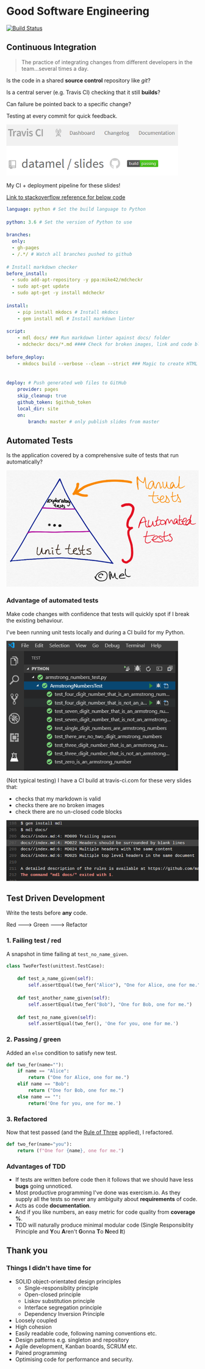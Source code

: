 # Good Software Engineering

[![Build Status](https://travis-ci.com/datamel/slides.svg?branch=master)](https://travis-ci.com/datamel/slides)

## Continuous Integration

> The practice of integrating changes from different developers in the team...several times a day.

Is the code in a shared **source control** repository like *git*?

Is a central server (e.g. Travis CI) checking that it still **builds**?

Can failure be pointed back to a specific change?

Testing at every commit for quick feedback.

![VSCodeTests](build_pass-resized.png)

My CI + deployment pipeline for these slides!

[Link to stackoverflow reference for below code](https://stackoverflow.com/questions/50892018/auto-build-an-mkdocs-documentation-in-travis-ci)

```yaml
language: python # Set the build language to Python

python: 3.6 # Set the version of Python to use

branches:
  only:
  - gh-pages
  - /.*/ # Watch all branches pushed to github

# Install markdown checker
before_install:
  - sudo add-apt-repository -y ppa:mike42/mdcheckr
  - sudo apt-get update
  - sudo apt-get -y install mdcheckr

install:
    - pip install mkdocs # Install mkdocs
    - gem install mdl # Install markdown linter

script:
    - mdl docs/ ### Run markdown linter against docs/ folder
    - mdcheckr docs/*.md #### Check for broken images, link and code blocks

before_deploy:
    - mkdocs build --verbose --clean --strict ### Magic to create HTML from my markdown


deploy: # Push generated web files to GitHub
    provider: pages
    skip_cleanup: true
    github_token: $github_token
    local_dir: site
    on:
        branch: master # only publish slides from master
```

## Automated Tests

Is the application covered by a comprehensive suite of tests that run automatically?

![Testing Pyramid](pyramidresized.png)

### Advantage of automated tests

Make code changes with confidence that tests will quickly spot if I break the existing behaviour.

I've been running unit tests locally and during a CI build for my Python.

![VSCodeTests](vscodetestrunner-resized.png)

(Not typical testing) I have a CI build at travis-ci.com for these very slides that:

- checks that my markdown is valid
- checks there are no broken images
- check there are no un-closed code blocks

![alt text](markdowntestfail.png)

## Test Driven Development

Write the tests before **any** code.

Red ---> Green ---> Refactor

### 1. Failing test / red

A snapshot in time failing at `test_no_name_given`.

```python
class TwoFerTest(unittest.TestCase):

    def test_a_name_given(self):
        self.assertEqual(two_fer("Alice"), "One for Alice, one for me.")

    def test_another_name_given(self):
        self.assertEqual(two_fer("Bob"), "One for Bob, one for me.")

    def test_no_name_given(self):
        self.assertEqual(two_fer(), 'One for you, one for me.')

```

### 2. Passing / green

Added an `else` condition to satisfy new test.

```python
def two_fer(name=""):
    if name == "Alice":
        return ("One for Alice, one for me.")
    elif name == "Bob":
        return ("One for Bob, one for me.")
    else name == "":
        return('One for you, one for me.')
```

### 3. Refactored

Now that test passed (and the [Rule of Three](https://en.wikipedia.org/wiki/Rule_of_three_(computer_programming)) applied), I refactored.

```python
def two_fer(name="you"):
    return (f"One for {name}, one for me.")
```

### Advantages of TDD

- If tests are written before code then it follows that we should have less **bugs** going unnoticed.
- Most productive programming I've done was exercism.io. As they supply all the tests so never any ambiguity about **requirements** of code.
- Acts as code **documentation**.
- And if you like numbers, an easy metric for code quality from **coverage %**.
- TDD will naturally produce minimal modular code (Single Responsiblity Principle and **Y**ou **A**ren't **G**onna **T**o **N**eed **I**t)

## **Thank** **you**

### Things I didn't have time for

- SOLID  object-orientated design principles
  - Single-responsiblity principle
  - Open-closed principle
  - Liskov substitution principle
  - Interface segregation principle
  - Dependency Inversion Principle
- Loosely coupled
- High cohesion
- Easily readable code, following naming conventions etc. 
- Design patterns e.g. singleton and repository
- Agile development, Kanban boards, SCRUM etc.
- Paired programming
- Optimising code for performance and security. 
